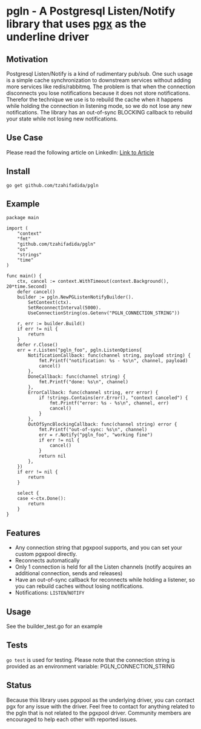 # pgln - A Postgresql Listen/Notify library that uses [pgx](https://github.com/jackc/pgx) as the underline driver

## Motivation

  Postgresql Listen/Notify is a kind of rudimentary pub/sub.
  One such usage is a simple cache synchronization to downstream services without adding more services like redis/rabbitmq.
  The problem is that when the connection disconnects you lose notifications because it does not store notifications.
  Therefor the technique we use is to rebuild the cache when it happens while holding the connection in listening mode, so we do not lose any new notifications.
  The library has an out-of-sync BLOCKING callback to rebuild your state while not losing new notifications.

## Use Case

Please read the following article on LinkedIn: [Link to Article](https://www.linkedin.com/pulse/pgln-postgresql-listennotify-tzahi-fadida--q0nwf)

## Install

	go get github.com/tzahifadida/pgln

## Example

```
package main

import (
	"context"
	"fmt"
	"github.com/tzahifadida/pgln"
	"os"
	"strings"
	"time"
)

func main() {
	ctx, cancel := context.WithTimeout(context.Background(), 20*time.Second)
	defer cancel()
	builder := pgln.NewPGListenNotifyBuilder().
		SetContext(ctx).
		SetReconnectInterval(5000).
		UseConnectionString(os.Getenv("PGLN_CONNECTION_STRING"))

	r, err := builder.Build()
	if err != nil {
		return
	}
	defer r.Close()
	err = r.Listen("pgln_foo", pgln.ListenOptions{
		NotificationCallback: func(channel string, payload string) {
			fmt.Printf("notification: %s - %s\n", channel, payload)
			cancel()
		},
		DoneCallback: func(channel string) {
			fmt.Printf("done: %s\n", channel)
		},
		ErrorCallback: func(channel string, err error) {
			if !strings.Contains(err.Error(), "context canceled") {
				fmt.Printf("error: %s - %s\n", channel, err)
				cancel()
			}
		},
		OutOfSyncBlockingCallback: func(channel string) error {
			fmt.Printf("out-of-sync: %s\n", channel)
			err = r.Notify("pgln_foo", "working fine")
			if err != nil {
				cancel()
			}
			return nil
		},
	})
	if err != nil {
		return
	}

	select {
	case <-ctx.Done():
		return
	}
}
```
## Features

* Any connection string that pgxpool supports, and you can set your custom pgxpool directly.
* Reconnects automatically
* Only 1 connection is held for all the Listen channels (notify acquires an additional connection, sends and releases)
* Have an out-of-sync callback for reconnects while holding a listener, so you can rebuild caches without losing notifications. 
* Notifications: `LISTEN`/`NOTIFY`

## Usage

See the builder_test.go for an example

## Tests

`go test` is used for testing. Please note that the connection string is provided as an environment variable: PGLN_CONNECTION_STRING

## Status

Because this library uses pgxpool as the underlying driver, you can contact pgx for any issue with the driver.
Feel free to contact for anything related to the pgln that is not related to the pgxpool driver.
Community members are encouraged to help each other with reported issues.
